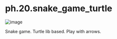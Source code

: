 # ph.20.snake_game_turtle

![image](https://user-images.githubusercontent.com/66756007/190895182-db6926be-e60a-453b-8aca-276d754f8b40.png)


Snake game. Turtle lib based. Play with arrows.
